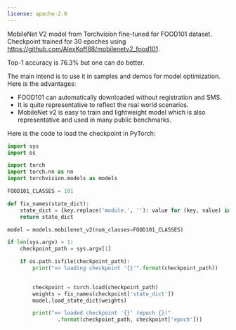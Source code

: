 ```yaml
---
license: apache-2.0
---
```


MobileNet V2 model from Torchvision fine-tuned for FOOD101 dataset. Checkpoint trained for 30 epoches using https://github.com/AlexKoff88/mobilenetv2_food101.

Top-1 accuracy is 76.3% but one can do better.

The main intend is to use it in samples and demos for model optimization. Here is the advantages:
- FOOD101 can automatically downloaded without registration and SMS.
- It is quite representative to reflect the real world scenarios.
- MobileNet v2 is easy to train and lightweight model which is also representative and used in many public benchmarks.

Here is the code to load the checkpoint in PyTorch:

```python
import sys
import os

import torch
import torch.nn as nn
import torchvision.models as models

FOOD101_CLASSES = 101

def fix_names(state_dict):
    state_dict = {key.replace('module.', ''): value for (key, value) in state_dict.items()}
    return state_dict

model = models.mobilenet_v2(num_classes=FOOD101_CLASSES)  

if len(sys.argv) > 1:
    checkpoint_path = sys.argv[1]

    if os.path.isfile(checkpoint_path):
        print("=> loading checkpoint '{}'".format(checkpoint_path))
        

        checkpoint = torch.load(checkpoint_path)
        weights = fix_names(checkpoint['state_dict'])
        model.load_state_dict(weights)

        print("=> loaded checkpoint '{}' (epoch {})"
                .format(checkpoint_path, checkpoint['epoch']))
```